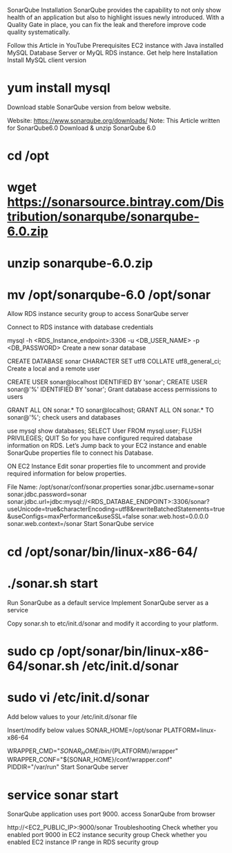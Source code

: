 SonarQube Installation
SonarQube provides the capability to not only show health of an application but also to highlight issues newly introduced. With a Quality Gate in place, you can fix the leak and therefore improve code quality systematically.

Follow this Article in YouTube
Prerequisites
EC2 instance with Java installed
MySQL Database Server or MyQL RDS instance. Get help here
Installation
Install MySQL client version

 # yum install mysql
Download stable SonarQube version from below website.

Website: https://www.sonarqube.org/downloads/
Note: This Article written for SonarQube6.0
Download & unzip SonarQube 6.0

# cd /opt
# wget https://sonarsource.bintray.com/Distribution/sonarqube/sonarqube-6.0.zip
# unzip sonarqube-6.0.zip
# mv /opt/sonarqube-6.0 /opt/sonar
Allow RDS instance security group to access SonarQube server

Connect to RDS instance with database credentials

mysql -h <RDS_Instance_endpoint>:3306 -u <DB_USER_NAME> -p <DB_PASSWORD> 
Create a new sonar database

CREATE DATABASE sonar CHARACTER SET utf8 COLLATE utf8_general_ci;
Create a local and a remote user

CREATE USER sonar@localhost IDENTIFIED BY 'sonar';
CREATE USER sonar@'%' IDENTIFIED BY 'sonar';
Grant database access permissions to users

GRANT ALL ON sonar.* TO sonar@localhost;
GRANT ALL ON sonar.* TO sonar@'%';
check users and databases

use mysql
show databases;
SELECT User FROM mysql.user;
FLUSH PRIVILEGES;
QUIT
So for you have configured required database information on RDS. Let’s Jump back to your EC2 instance and enable SonarQube properties file to connect his Database.

ON EC2 Instance
Edit sonar properties file to uncomment and provide required information for below properties.

File Name: /opt/sonar/conf/sonar.properties
sonar.jdbc.username=sonar
sonar.jdbc.password=sonar
sonar.jdbc.url=jdbc:mysql://<RDS_DATABAE_ENDPOINT>:3306/sonar?useUnicode=true&characterEncoding=utf8&rewriteBatchedStatements=true&useConfigs=maxPerformance&useSSL=false
sonar.web.host=0.0.0.0
sonar.web.context=/sonar
Start SonarQube service

# cd /opt/sonar/bin/linux-x86-64/
# ./sonar.sh start
Run SonarQube as a default service
Implement SonarQube server as a service

Copy sonar.sh to etc/init.d/sonar and modify it according to your platform.
# sudo cp /opt/sonar/bin/linux-x86-64/sonar.sh /etc/init.d/sonar
# sudo vi /etc/init.d/sonar
Add below values to your /etc/init.d/sonar file

Insert/modify below values
SONAR_HOME=/opt/sonar
PLATFORM=linux-x86-64

WRAPPER_CMD="${SONAR_HOME}/bin/${PLATFORM}/wrapper"
WRAPPER_CONF="${SONAR_HOME}/conf/wrapper.conf"
PIDDIR="/var/run"
Start SonarQube server

# service sonar start
SonarQube application uses port 9000. access SonarQube from browser

  http://<EC2_PUBLIC_IP>:9000/sonar
Troubleshooting
Check whether you enabled port 9000 in EC2 instance security group
Check whether you enabled EC2 instance IP range in RDS security group
